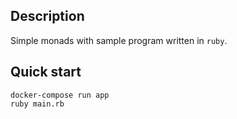 ## Description

Simple monads with sample program written in `ruby`.

## Quick start
```
docker-compose run app
ruby main.rb
```